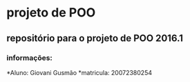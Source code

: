 # projeto de POO

## repositório para o projeto de POO 2016.1

### informações:
*Aluno: Giovani Gusmão
*matricula: 20072380254
